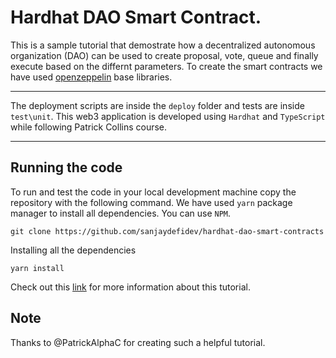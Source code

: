 # Hardhat DAO Smart Contract.

This is a sample tutorial that demostrate how a decentralized autonomous organization (DAO) can be used to create proposal, vote, queue and finally execute based on the differnt parameters. To create the smart contracts we have used [openzeppelin](https://github.com/OpenZeppelin/openzeppelin-contracts) base libraries. 

---

The deployment scripts are inside the `deploy` folder and tests are inside `test\unit`. This web3 application is developed using `Hardhat` and `TypeScript` while following Patrick Collins course.

---

## Running the code
To run and test the code in your local development machine copy the repository with the following command. We have used `yarn` package manager to install all dependencies. You can use `NPM`.

```shell
git clone https://github.com/sanjaydefidev/hardhat-dao-smart-contracts
```
Installing all the dependencies
```shell
yarn install
```
Check out this [link](https://github.com/PatrickAlphaC/hardhat-dao-fcc) for more information about this tutorial.

## Note
Thanks to @PatrickAlphaC for creating such a helpful tutorial.

